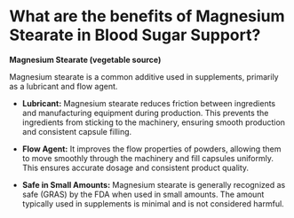 # What are the benefits of Magnesium Stearate in Blood Sugar Support?

**Magnesium Stearate (vegetable source)** 

Magnesium stearate is a common additive used in supplements, primarily as a lubricant and flow agent.    

- **Lubricant:** Magnesium stearate reduces friction between ingredients and manufacturing equipment during production. This prevents the ingredients from sticking to the machinery, ensuring smooth production and consistent capsule filling.     

- **Flow Agent:** It improves the flow properties of powders, allowing them to move smoothly through the machinery and fill capsules uniformly. This ensures accurate dosage and consistent product quality.     

- **Safe in Small Amounts:** Magnesium stearate is generally recognized as safe (GRAS) by the FDA when used in small amounts. The amount typically used in supplements is minimal and is not considered harmful.
